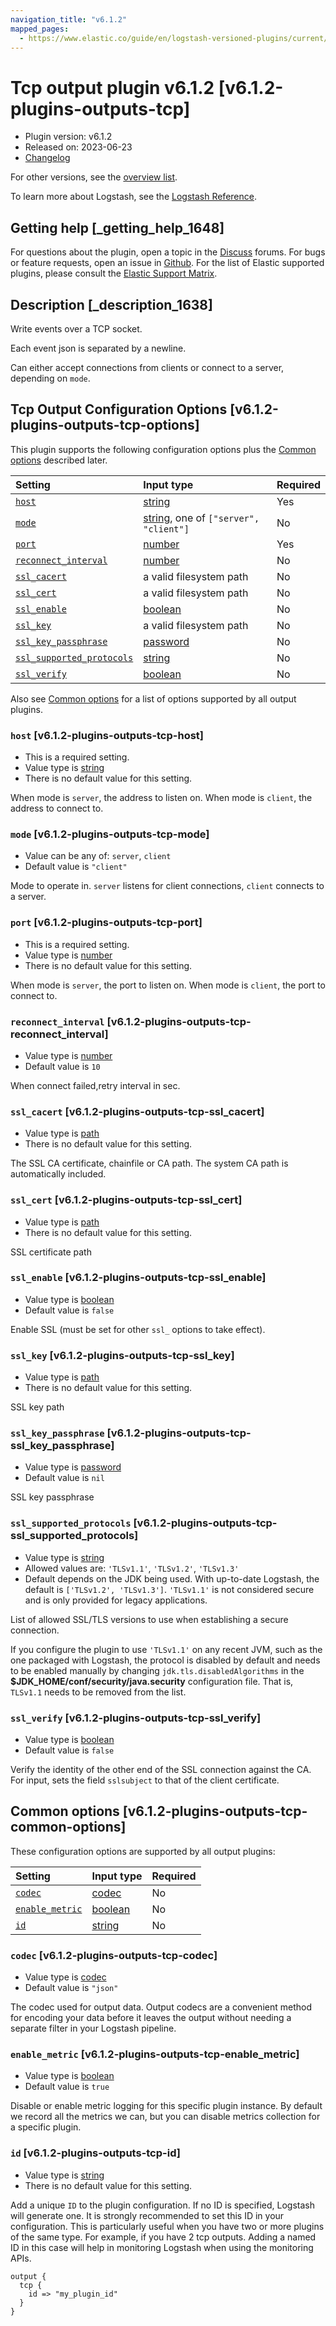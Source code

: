 ```yaml
---
navigation_title: "v6.1.2"
mapped_pages:
  - https://www.elastic.co/guide/en/logstash-versioned-plugins/current/v6.1.2-plugins-outputs-tcp.html
---
```


# Tcp output plugin v6.1.2 [v6.1.2-plugins-outputs-tcp]

* Plugin version: v6.1.2
* Released on: 2023-06-23
* [Changelog](https://github.com/logstash-plugins/logstash-output-tcp/blob/v6.1.2/CHANGELOG.md)

For other versions, see the [overview list](output-tcp-index.md).

To learn more about Logstash, see the [Logstash Reference](https://www.elastic.co/guide/en/logstash/current/index.html).

## Getting help [_getting_help_1648]

For questions about the plugin, open a topic in the [Discuss](http://discuss.elastic.co) forums. For bugs or feature requests, open an issue in [Github](https://github.com/logstash-plugins/logstash-output-tcp). For the list of Elastic supported plugins, please consult the [Elastic Support Matrix](https://www.elastic.co/support/matrix#matrix_logstash_plugins).

## Description [_description_1638]

Write events over a TCP socket.

Each event json is separated by a newline.

Can either accept connections from clients or connect to a server, depending on `mode`.

## Tcp Output Configuration Options [v6.1.2-plugins-outputs-tcp-options]

This plugin supports the following configuration options plus the [Common options](v6-1-2-plugins-outputs-tcp.md#v6.1.2-plugins-outputs-tcp-common-options) described later.

| Setting | Input type | Required |
| :- | :- | :- |
| [`host`](v6-1-2-plugins-outputs-tcp.md#v6.1.2-plugins-outputs-tcp-host) | [string](/lsr/value-types.md#string) | Yes |
| [`mode`](v6-1-2-plugins-outputs-tcp.md#v6.1.2-plugins-outputs-tcp-mode) | [string](/lsr/value-types.md#string), one of `["server", "client"]` | No |
| [`port`](v6-1-2-plugins-outputs-tcp.md#v6.1.2-plugins-outputs-tcp-port) | [number](/lsr/value-types.md#number) | Yes |
| [`reconnect_interval`](v6-1-2-plugins-outputs-tcp.md#v6.1.2-plugins-outputs-tcp-reconnect_interval) | [number](/lsr/value-types.md#number) | No |
| [`ssl_cacert`](v6-1-2-plugins-outputs-tcp.md#v6.1.2-plugins-outputs-tcp-ssl_cacert) | a valid filesystem path | No |
| [`ssl_cert`](v6-1-2-plugins-outputs-tcp.md#v6.1.2-plugins-outputs-tcp-ssl_cert) | a valid filesystem path | No |
| [`ssl_enable`](v6-1-2-plugins-outputs-tcp.md#v6.1.2-plugins-outputs-tcp-ssl_enable) | [boolean](/lsr/value-types.md#boolean) | No |
| [`ssl_key`](v6-1-2-plugins-outputs-tcp.md#v6.1.2-plugins-outputs-tcp-ssl_key) | a valid filesystem path | No |
| [`ssl_key_passphrase`](v6-1-2-plugins-outputs-tcp.md#v6.1.2-plugins-outputs-tcp-ssl_key_passphrase) | [password](/lsr/value-types.md#password) | No |
| [`ssl_supported_protocols`](v6-1-2-plugins-outputs-tcp.md#v6.1.2-plugins-outputs-tcp-ssl_supported_protocols) | [string](/lsr/value-types.md#string) | No |
| [`ssl_verify`](v6-1-2-plugins-outputs-tcp.md#v6.1.2-plugins-outputs-tcp-ssl_verify) | [boolean](/lsr/value-types.md#boolean) | No |

Also see [Common options](v6-1-2-plugins-outputs-tcp.md#v6.1.2-plugins-outputs-tcp-common-options) for a list of options supported by all output plugins.

### `host` [v6.1.2-plugins-outputs-tcp-host]

* This is a required setting.
* Value type is [string](/lsr/value-types.md#string)
* There is no default value for this setting.

When mode is `server`, the address to listen on. When mode is `client`, the address to connect to.

### `mode` [v6.1.2-plugins-outputs-tcp-mode]

* Value can be any of: `server`, `client`
* Default value is `"client"`

Mode to operate in. `server` listens for client connections, `client` connects to a server.

### `port` [v6.1.2-plugins-outputs-tcp-port]

* This is a required setting.
* Value type is [number](/lsr/value-types.md#number)
* There is no default value for this setting.

When mode is `server`, the port to listen on. When mode is `client`, the port to connect to.

### `reconnect_interval` [v6.1.2-plugins-outputs-tcp-reconnect_interval]

* Value type is [number](/lsr/value-types.md#number)
* Default value is `10`

When connect failed,retry interval in sec.

### `ssl_cacert` [v6.1.2-plugins-outputs-tcp-ssl_cacert]

* Value type is [path](/lsr/value-types.md#path)
* There is no default value for this setting.

The SSL CA certificate, chainfile or CA path. The system CA path is automatically included.

### `ssl_cert` [v6.1.2-plugins-outputs-tcp-ssl_cert]

* Value type is [path](/lsr/value-types.md#path)
* There is no default value for this setting.

SSL certificate path

### `ssl_enable` [v6.1.2-plugins-outputs-tcp-ssl_enable]

* Value type is [boolean](/lsr/value-types.md#boolean)
* Default value is `false`

Enable SSL (must be set for other `ssl_` options to take effect).

### `ssl_key` [v6.1.2-plugins-outputs-tcp-ssl_key]

* Value type is [path](/lsr/value-types.md#path)
* There is no default value for this setting.

SSL key path

### `ssl_key_passphrase` [v6.1.2-plugins-outputs-tcp-ssl_key_passphrase]

* Value type is [password](/lsr/value-types.md#password)
* Default value is `nil`

SSL key passphrase

### `ssl_supported_protocols` [v6.1.2-plugins-outputs-tcp-ssl_supported_protocols]

* Value type is [string](/lsr/value-types.md#string)
* Allowed values are: `'TLSv1.1'`, `'TLSv1.2'`, `'TLSv1.3'`
* Default depends on the JDK being used. With up-to-date Logstash, the default is `['TLSv1.2', 'TLSv1.3']`. `'TLSv1.1'` is not considered secure and is only provided for legacy applications.

List of allowed SSL/TLS versions to use when establishing a secure connection.

If you configure the plugin to use `'TLSv1.1'` on any recent JVM, such as the one packaged with Logstash, the protocol is disabled by default and needs to be enabled manually by changing `jdk.tls.disabledAlgorithms` in the **$JDK\_HOME/conf/security/java.security** configuration file. That is, `TLSv1.1` needs to be removed from the list.

### `ssl_verify` [v6.1.2-plugins-outputs-tcp-ssl_verify]

* Value type is [boolean](/lsr/value-types.md#boolean)
* Default value is `false`

Verify the identity of the other end of the SSL connection against the CA. For input, sets the field `sslsubject` to that of the client certificate.

## Common options [v6.1.2-plugins-outputs-tcp-common-options]

These configuration options are supported by all output plugins:

| Setting | Input type | Required |
| :- | :- | :- |
| [`codec`](v6-1-2-plugins-outputs-tcp.md#v6.1.2-plugins-outputs-tcp-codec) | [codec](/lsr/value-types.md#codec) | No |
| [`enable_metric`](v6-1-2-plugins-outputs-tcp.md#v6.1.2-plugins-outputs-tcp-enable_metric) | [boolean](/lsr/value-types.md#boolean) | No |
| [`id`](v6-1-2-plugins-outputs-tcp.md#v6.1.2-plugins-outputs-tcp-id) | [string](/lsr/value-types.md#string) | No |

### `codec` [v6.1.2-plugins-outputs-tcp-codec]

* Value type is [codec](/lsr/value-types.md#codec)
* Default value is `"json"`

The codec used for output data. Output codecs are a convenient method for encoding your data before it leaves the output without needing a separate filter in your Logstash pipeline.

### `enable_metric` [v6.1.2-plugins-outputs-tcp-enable_metric]

* Value type is [boolean](/lsr/value-types.md#boolean)
* Default value is `true`

Disable or enable metric logging for this specific plugin instance. By default we record all the metrics we can, but you can disable metrics collection for a specific plugin.

### `id` [v6.1.2-plugins-outputs-tcp-id]

* Value type is [string](/lsr/value-types.md#string)
* There is no default value for this setting.

Add a unique `ID` to the plugin configuration. If no ID is specified, Logstash will generate one. It is strongly recommended to set this ID in your configuration. This is particularly useful when you have two or more plugins of the same type. For example, if you have 2 tcp outputs. Adding a named ID in this case will help in monitoring Logstash when using the monitoring APIs.

```
output {
  tcp {
    id => "my_plugin_id"
  }
}
```
